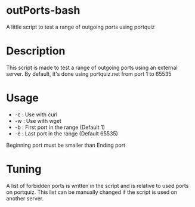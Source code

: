 # outPorts-bash
A little script to test a range of outgoing ports using portquiz

# Description
This script is made to test a range of outgoing ports using an external server.
By default, it's done using portquiz.net from port 1 to 65535

# Usage
* -c 		: Use with curl
* -w 		: Use with wget
* -b <num>	: First port in the range (Default 1)
* -e <num>	: Last port in the range (Default 65535)

Beginning port must be smaller than Ending port

# Tuning
A list of forbidden ports is written in the script and is relative to used ports on portquiz. This list can be manually changed if the script is used on another server.
